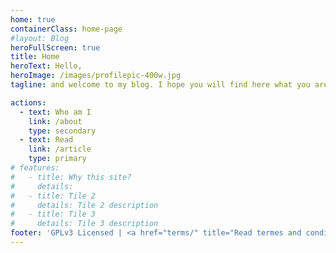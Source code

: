 ```yaml
---
home: true
containerClass: home-page
#layout: Blog
heroFullScreen: true
title: Home
heroText: Hello,
heroImage: /images/profilepic-400w.jpg
tagline: and welcome to my blog. I hope you will find here what you are looking for!

actions:
  - text: Who am I
    link: /about
    type: secondary
  - text: Read
    link: /article
    type: primary
# features:
#   - title: Why this site?
#     details:
#   - title: Tile 2
#     details: Tile 2 description
#   - title: Tile 3
#     details: Tile 3 description
footer: 'GPLv3 Licensed | <a href="terms/" title="Read termes and conditions of this website">Terms</a>'
---
```

